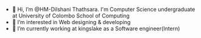 - 👋 Hi, I’m @HM-Dilshani Thathsara.
     I'm Computer Science undergraduate at University of Colombo School of Computing
- 👀 I’m interested in Web designing & developing
- 🌱 I’m currently working at kingslake as a Software engineer(Intern)


<!---
HM-Dilshani/HM-Dilshani is a ✨ special ✨ repository because its `README.md` (this file) appears on your GitHub profile.
You can click the Preview link to take a look at your changes.
--->
